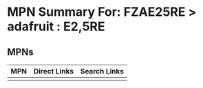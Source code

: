 



# MPN Summary For: FZAE25RE > adafruit : E2,5RE

## MPNs
  

|MPN|Direct Links|Search Links|
| :--- | :--- | :--- |
||||

